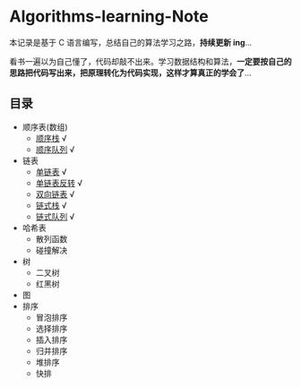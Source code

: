 # Algorithms-learning-Note

本记录是基于 C 语言编写，总结自己的算法学习之路，**持续更新 ing**...

看书一遍以为自己懂了，代码却敲不出来。学习数据结构和算法，**一定要按自己的思路把代码写出来，把原理转化为代码实现，这样才算真正的学会了**...

## 目录

* 顺序表(数组)
    * [顺序栈](https://github.com/zhujun2730/Algorithms-learning-Note/blob/master/Stack/array_stack.c) √
    * [顺序队列](https://github.com/zhujun2730/Algorithms-learning-Note/blob/master/Queue/array_queue.c) √
* 链表
    * [单链表](https://github.com/zhujun2730/Algorithms-learning-Note/blob/master/Linked%20List/single_linklist.c) √  
    * [单链表反转](https://github.com/zhujun2730/Algorithms-learning-Note/blob/master/Linked%20List/linklist_reverse.c) √ 
    * [双向链表](https://github.com/zhujun2730/Algorithms-learning-Note/blob/master/Linked%20List/double_linklist.c) √  
    * [链式栈](https://github.com/zhujun2730/Algorithms-learning-Note/blob/master/Stack/link_stack.c) √  
    * [链式队列](https://github.com/zhujun2730/Algorithms-learning-Note/blob/master/Queue/link_queue.c) √  
* 哈希表
    * 散列函数
    * 碰撞解决
* 树  
    * 二叉树
    * 红黑树
* 图  
* 排序
    * 冒泡排序
    * 选择排序
    * 插入排序
    * 归并排序
    * 堆排序
    * 快排

